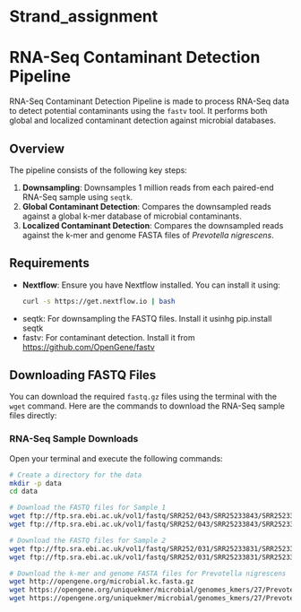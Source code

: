 # Strand_assignment
# RNA-Seq Contaminant Detection Pipeline

RNA-Seq Contaminant Detection Pipeline is made to process RNA-Seq data to detect potential contaminants using the `fastv` tool. It performs both global and localized contaminant detection against microbial databases.

## Overview

The pipeline consists of the following key steps:
1. **Downsampling**: Downsamples 1 million reads from each paired-end RNA-Seq sample using `seqtk`.
2. **Global Contaminant Detection**: Compares the downsampled reads against a global k-mer database of microbial contaminants.
3. **Localized Contaminant Detection**: Compares the downsampled reads against the k-mer and genome FASTA files of *Prevotella nigrescens*.

## Requirements

- **Nextflow**: Ensure you have Nextflow installed. You can install it using:
  ```bash
  curl -s https://get.nextflow.io | bash
- seqtk: For downsampling the FASTQ files. Install it usinhg pip.install seqtk
- fastv: For contaminant detection. Install it from https://github.com/OpenGene/fastv

## Downloading FASTQ Files

You can download the required `fastq.gz` files using the terminal with the `wget` command. Here are the commands to download the RNA-Seq sample files directly:

### RNA-Seq Sample Downloads

Open your terminal and execute the following commands:

```bash
# Create a directory for the data
mkdir -p data
cd data

# Download the FASTQ files for Sample 1
wget ftp://ftp.sra.ebi.ac.uk/vol1/fastq/SRR252/043/SRR25233843/SRR25233843_1.fastq.gz
wget ftp://ftp.sra.ebi.ac.uk/vol1/fastq/SRR252/043/SRR25233843/SRR25233843_2.fastq.gz

# Download the FASTQ files for Sample 2
wget ftp://ftp.sra.ebi.ac.uk/vol1/fastq/SRR252/031/SRR25233831/SRR25233831_1.fastq.gz
wget ftp://ftp.sra.ebi.ac.uk/vol1/fastq/SRR252/031/SRR25233831/SRR25233831_2.fastq.gz

# Download the k-mer and genome FASTA files for Prevotella nigrescens
wget http://opengene.org/microbial.kc.fasta.gz
wget https://opengene.org/uniquekmer/microbial/genomes_kmers/27/Prevotella_nigrescens_F0103_uid43119.kmer.fasta
wget https://opengene.org/uniquekmer/microbial/genomes_kmers/27/Prevotella_nigrescens_F0103_uid43119.fasta
